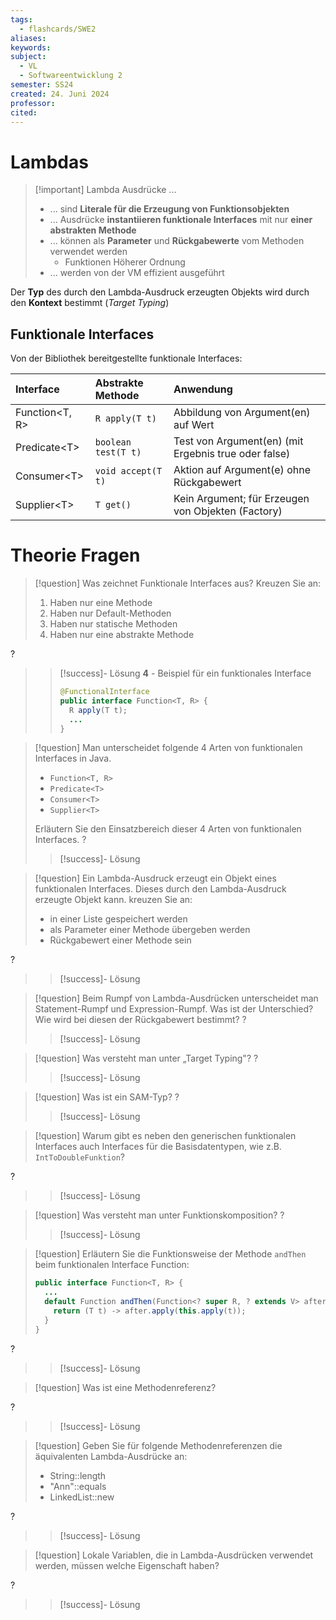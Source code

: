 ```yaml
---
tags:
  - flashcards/SWE2
aliases: 
keywords: 
subject:
  - VL
  - Softwareentwicklung 2
semester: SS24
created: 24. Juni 2024
professor: 
cited:
---
```


# Lambdas

> [!important] Lambda Ausdrücke ...
> - ... sind **Literale für die Erzeugung von Funktionsobjekten**
> - ... Ausdrücke **instantiieren funktionale Interfaces** mit nur **einer abstrakten Methode**
> - ... können als **Parameter** und **Rückgabewerte** vom Methoden verwendet werden
>     - Funktionen Höherer Ordnung
> - ... werden von der VM effizient ausgeführt

Der **Typ** des durch den Lambda-Ausdruck erzeugten Objekts wird durch den **Kontext** bestimmt (*Target Typing*)

## Funktionale Interfaces

Von der Bibliothek bereitgestellte funktionale Interfaces:

| Interface      | Abstrakte Methode   | Anwendung                                            |
| :------------- | :------------------ | :--------------------------------------------------- |
| Function<T, R> | `R apply(T t)`      | Abbildung von Argument(en) auf Wert                  |
| Predicate<T\>  | `boolean test(T t)` | Test von Argument(en) (mit Ergebnis true oder false) |
| Consumer<T\>   | `void accept(T t)`  | Aktion auf Argument(e) ohne Rückgabewert             |
| Supplier<T\>   | `T get()`           | Kein Argument; für Erzeugen von Objekten (Factory)   |

# Theorie Fragen

> [!question] Was zeichnet Funktionale Interfaces aus? Kreuzen Sie an:
> 1. Haben nur eine Methode
> 2. Haben nur Default-Methoden
> 3. Haben nur statische Methoden
> 4. Haben nur eine abstrakte Methode
>
?
> > [!success]- Lösung
> > **4** - Beispiel für ein funktionales Interface
> >```java
> > @FunctionalInterface
> > public interface Function<T, R> {
> >   R apply(T t);
> >   ...
> > }
> > ```


> [!question] Man unterscheidet folgende 4 Arten von funktionalen Interfaces in Java.
> - `Function<T, R>`
> - `Predicate<T>`
> - `Consumer<T>`
> - `Supplier<T>`
> 
> Erläutern Sie den Einsatzbereich dieser 4 Arten von funktionalen Interfaces.
?
> > [!success]- Lösung


> [!question] Ein Lambda-Ausdruck erzeugt ein Objekt eines funktionalen Interfaces. Dieses durch den Lambda-Ausdruck erzeugte Objekt kann.
> kreuzen Sie an:
> - in einer Liste gespeichert werden
> - als Parameter einer Methode übergeben werden
> - Rückgabewert einer Methode sein
> 
?
> > [!success]- Lösung

> [!question] Beim Rumpf von Lambda-Ausdrücken unterscheidet man Statement-Rumpf und Expression-Rumpf.
> Was ist der Unterschied? Wie wird bei diesen der Rückgabewert bestimmt?
?
> > [!success]- Lösung

> [!question] Was versteht man unter „Target Typing"?
?
> > [!success]- Lösung

> [!question] Was ist ein SAM-Typ?
?
> > [!success]- Lösung

> [!question] Warum gibt es neben den generischen funktionalen Interfaces auch Interfaces für die Basisdatentypen, wie z.B. `IntToDoubleFunktion`?
>
?
> > [!success]- Lösung

> [!question] Was versteht man unter Funktionskomposition?
?
> > [!success]- Lösung

> [!question] Erläutern Sie die Funktionsweise der Methode `andThen` beim funktionalen Interface Function:
> 
> ``` java
> public interface Function<T, R> {
>   ...
>   default Function andThen(Function<? super R, ? extends V> after) { 
>     return (T t) -> after.apply(this.apply(t));
>   }
> }
> ```
?
> > [!success]- Lösung

> [!question] Was ist eine Methodenreferenz?
>
?
> > [!success]- Lösung

> [!question] Geben Sie für folgende Methodenreferenzen die äquivalenten Lambda-Ausdrücke an:
> - String::length
> - "Ann"::equals
> - LinkedList<String>::new
>
?
> > [!success]- Lösung 

> [!question] Lokale Variablen, die in Lambda-Ausdrücken verwendet werden, müssen welche Eigenschaft haben?
>
?
> > [!success]- Lösung